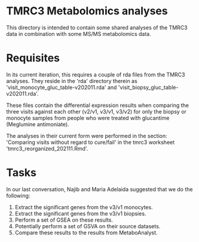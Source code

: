 # TMRC3 Metabolomics analyses

This directory is intended to contain some shared analyses of the
TMRC3 data in combination with some MS/MS metabolomics data.

# Requisites

In its current iteration, this requires a couple of rda files from the
TMRC3 analyses.  They reside in the 'rda' directory therein as
'visit_monocyte_gluc_table-v202011.rda' and
'visit_biopsy_gluc_table-v202011.rda'.

These files contain the differential expression results when comparing
the three visits against each other (v2/v1, v3/v1, v3/v2) for only the
biopsy or monocyte samples from people who were treated with
glucantime (Meglumine antimoniate).

The analyses in their current form were performed in the section:
'Comparing visits without regard to cure/fail' in the tmrc3 worksheet
'tmrc3_reorganized_202111.Rmd'.

# Tasks

In our last conversation, Najib and Maria Adelaida suggested that we
do the following:

1.  Extract the significant genes from the v3/v1 monocytes.
2.  Extract the significant genes from the v3/v1 biopsies.
3.  Perform a set of GSEA on these results.
4.  Potentially perform a set of GSVA on their source datasets.
5.  Compare these results to the results from MetaboAnalyst.
